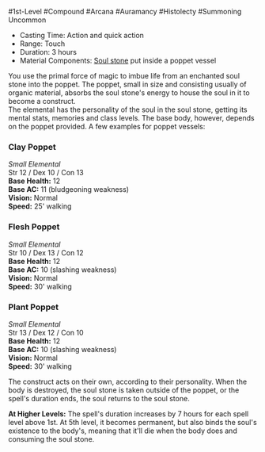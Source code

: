 #1st-Level #Compound #Arcana #Auramancy #Histolecty #Summoning 
Uncommon
 
- Casting Time: Action and quick action
- Range: Touch
- Duration: 3 hours
- Material Components: [Soul stone](Runecarver.md) put inside a poppet vessel  

You use the primal force of magic to imbue life from an enchanted soul stone into the poppet. The poppet, small in size and consisting usually of organic material, absorbs the soul stone's energy to house the soul in it to become a construct.  
The elemental has the personality of the soul in the soul stone, getting its mental stats, memories and class levels. The base body, however, depends on the poppet provided. A few examples for poppet vessels:
 
### Clay Poppet

_Small Elemental_  
Str 12 / Dex 10 / Con 13  
**Base Health:** 12  
**Base AC:** 11 (bludgeoning weakness)  
**Vision:** Normal  
**Speed:** 25' walking
 
### Flesh Poppet

_Small Elemental_  
Str 10 / Dex 13 / Con 12  
**Base Health:** 12  
**Base AC:** 10 (slashing weakness)  
**Vision:** Normal  
**Speed:** 30' walking
 
### Plant Poppet

_Small Elemental_  
Str 13 / Dex 12 / Con 10  
**Base Health:** 12  
**Base AC:** 10 (slashing weakness)  
**Vision:** Normal  
**Speed:** 30' walking
 
The construct acts on their own, according to their personality. When the body is destroyed, the soul stone is taken outside of the poppet, or the spell's duration ends, the soul returns to the soul stone.
 
**At Higher Levels:** The spell's duration increases by 7 hours for each spell level above 1st. At 5th level, it becomes permanent, but also binds the soul's existence to the body's, meaning that it'll die when the body does and consuming the soul stone.